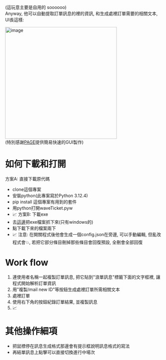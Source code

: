 (這玩意主要是自用的 soooooo)  
Anyway, 他可以自動提取訂單訊息的裡的資訊, 和生成處裡訂單需要的相關文本, UI長這樣:  

<img width="360" alt="image" src="https://github.com/user-attachments/assets/7b378656-86eb-41d2-b58e-4d3126c5c5a6" /><br>
(特別感謝[PAGE](https://page.sourceforge.net/)提供簡易快速的GUI製作)

# 如何下載和打開
方案A: 直接下載原代碼
  - clone這個專案
  - 安裝python(此專案寫於Python 3.12.4)
  - pip install 這個專案有用到的套件
  - 用python打開waveTicket.pyw
  - 📈
方案B: 下載exe
  - 去[這邊](google.com)把exe檔案抓下來(只有windows的)
  - 點下載下來的檔案兩下
  - 📈
注意: 在開關程式後他會生成一個config.json在旁邊, 可以手動編輯, 但亂改程式會💥,
      若把它部分條目刪掉那些條目會回復預設, 全刪會全部回復

# Work flow
1. 連使用者名稱一起複製訂單訊息, 把它貼到"浪單訊息"標籤下面的文字框裡, 讓程式開始解析訂單資訊
2. 用"複製/mail new ID"等按鈕生成處裡訂單所需相關文本
3. 處裡訂單
4. 使用右下角的按鈕紀錄訂單結果, 並複製訊息
5. 📈

# 其他操作細項
- 把鼠標停在訊息生成格式那邊會有提示框說明訊息格式的寫法
- 再結單訊息上點擊可以直接切換進行中場次
